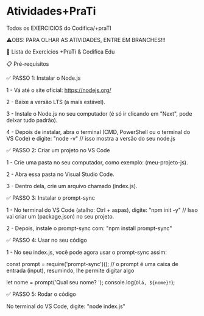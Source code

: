 # Atividades+PraTi

Todos os EXERCICIOS do Codifica/+praTI

⚠️OBS: PARA OLHAR AS ATIVIDADES, ENTRE EM BRANCHES!!!

📝 Lista de Exercícios +PraTi & Codifica Edu


📋 Pré-requisitos


✅ PASSO 1: Instalar o Node.js

1 - Vá até o site oficial: https://nodejs.org/

2 - Baixe a versão LTS (a mais estável).

3 - Instale o Node.js no seu computador (é só ir clicando em "Next", pode deixar tudo padrão).

4 - Depois de instalar, abra o terminal (CMD, PowerShell ou o terminal do VS Code) e digite: "node -v" // isso mostra a versão do seu node.js


✅ PASSO 2: Criar um projeto no VS Code

1 - Crie uma pasta no seu computador, como exemplo: (meu-projeto-js).

2 - Abra essa pasta no Visual Studio Code.

3 - Dentro dela, crie um arquivo chamado (index.js).


✅ PASSO 3: Instalar o prompt-sync

1 - No terminal do VS Code (atalho: Ctrl + aspas), digite: "npm init -y" // Isso vai criar um (package.json) no seu projeto.

2 - Depois, instale o prompt-sync com: "npm install prompt-sync"


✅ PASSO 4: Usar no seu código

1 - No seu index.js, você pode agora usar o prompt-sync assim: 

const prompt = require('prompt-sync')(); // o prompt é uma caixa de entrada (input), resumindo, lhe permite digitar algo

let nome = prompt('Qual seu nome? ');
console.log(`Olá, ${nome}!`);  


✅ PASSO 5: Rodar o código

No terminal do VS Code, digite: "node index.js"

